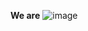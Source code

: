 **We are** ![image](https://github.com/user-attachments/assets/18c2c4e3-7823-4107-8cc7-afda5ac0875d)
